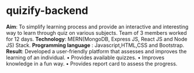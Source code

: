 # quizify-backend
**Aim**: To simplify learning process and provide an interactive and interesting way to learn through quiz on various subjects.
Team of 3 members worked for 12 days.
**Technology**: MERN(MongoDB, Express JS, React JS and Node JS) Stack.
**Programming language** :  Javascript,HTML,CSS and Bootstrap.
**Result**: Developed a user-friendly platform that assesses and improves the learning of an individual.
•	Provides available quizzes.
•	Improves knowledge in a fun way.
•	Provides report card to assess the progress.
